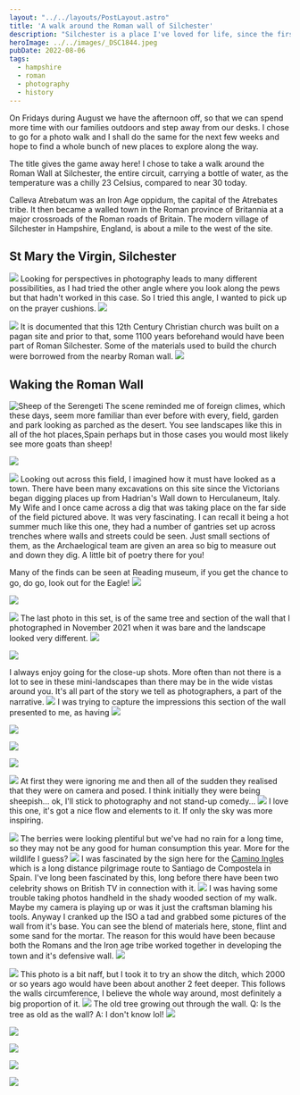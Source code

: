 ```yaml
---
layout: "../../layouts/PostLayout.astro"
title: 'A walk around the Roman wall of Silchester'
description: "Silchester is a place I've loved for life, since the first time I visited as a child. Now it's just 14 minutes from home. Lots of photos. I took 96!"
heroImage: ../../images/_DSC1844.jpeg
pubDate: 2022-08-06
tags:
  - hampshire
  - roman
  - photography
  - history
---
```


On Fridays during August we have the afternoon off, so that we can spend more time with our families outdoors and step away from our desks. I chose to go for a photo walk and I shall do the same for the next few weeks and hope to find a whole bunch of new places to explore along the way.

The title gives the game away here! I chose to take a walk around the Roman Wall at Silchester, the entire circuit, carrying a bottle of water, as the temperature was a chilly 23 Celsius, compared to near 30 today.

Calleva Atrebatum was an Iron Age oppidum, the capital of the Atrebates tribe. It then became a walled town in the Roman province of Britannia at a major crossroads of the Roman roads of Britain. The modern village of Silchester in Hampshire, England, is about a mile to the west of the site.

## St Mary the Virgin, Silchester
![](../../images/_DSC1829.jpeg)
Looking for perspectives in photography leads to many different possibilities, as I had tried the other angle where you look along the pews but that hadn't worked in this case. So I tried this angle, I wanted to pick up on the prayer cushions.
![](../../images/_DSC1830.jpeg)

![](../../images/_DSC1835.jpeg)
It is documented that this 12th Century Christian church was built on a pagan site and prior to that, some 1100 years beforehand would have been part of Roman Silchester. Some of the materials used to build the church were borrowed from the nearby Roman wall.
![](../../images/_DSC1837.jpeg)

## Waking the Roman Wall
![Sheep of the Serengeti](/images/_DSC1842.jpeg)
The scene reminded me of foreign climes, which these days, seem more familiar than ever before with every, field, garden and park looking as parched as the desert. You see landscapes like this in all of the hot places,Spain perhaps but in those cases you would most likely see more goats than sheep!

![](../../images/_DSC1844.jpeg)

![](../../images/_DSC1845.jpeg)
Looking out across this field, I imagined how it must have looked as a town. There have been many excavations on this site since the Victorians began digging places up from Hadrian's Wall down to Herculaneum, Italy. My Wife and I once came across a dig that was taking place on the far side of the field pictured above. It was very fascinating. I can recall it being a hot summer much like this one, they had a number of gantries set up across trenches where walls and streets could be seen. Just small sections of them, as the Archaelogical team are given an area so big to measure out and down they dig. A little bit of poetry there for you!

Many of the finds can be seen at Reading museum, if you get the chance to go, do go, look out for the Eagle!
 ![](../../images/_DSC1846.jpeg)

![](../../images/_DSC1847.jpeg)


![](../../images/_DSC1848.jpeg)
The last photo in this set, is of the same tree and section of the wall that I photographed in November 2021 when it was bare and the landscape looked very different. 
![](../../images/_DSC1849.jpeg)

![](../../images/_DSC1850.jpeg)

I always enjoy going for the close-up shots. More often than not there is a lot to see in these mini-landscapes than there may be in the wide vistas around you. It's all part of the story we tell as photographers, a part of the narrative.
![](../../images/_DSC1856.jpeg)
I was trying to capture the impressions this section of the wall presented to me, as having 
![](../../images/_DSC1858.jpeg)

![](../../images/_DSC1859.jpeg)

![](../../images/_DSC1862.jpeg)

![](../../images/_DSC1863.jpeg)

![](../../images/_DSC1864.jpeg)
At first they were ignoring me and then all of the sudden they realised that they were on camera and posed. I think initially they were being sheepish... ok, I'll stick to photography and not stand-up comedy...
![](../../images/_DSC1866.jpeg)
I love this one, it's got a nice flow and elements to it. If only the sky was more inspiring.

![](../../images/_DSC1867.jpeg)
The berries were looking plentiful but we've had no rain for a long time, so they may not be any good for human consumption this year. More for the wildlife I guess?
![](../../images/_DSC1868.jpeg)
I was fascinated by the sign here for the [Camino Ingles](https://caminoways.com/camino-ingles/) which is a long distance pilgrimage route to Santiago de Compostela in Spain. I've long been fascinated by this, long before there have been two celebrity shows on British TV in connection with it.
![](../../images/_DSC1884.jpeg)
I was having some trouble taking photos handheld in the shady wooded section of my walk. Maybe my camera is playing up or was it just the craftsman blaming his tools. Anyway I cranked up the ISO a tad and grabbed some pictures of the wall from it's base. You can see the blend of materials here, stone, flint and some sand for the mortar. The reason for this would have been because both the Romans and the Iron age tribe worked together in developing the town and it's defensive wall.
![](../../images/_DSC1888.jpeg)

![](../../images/_DSC1890.jpeg)
This photo is a bit naff, but I took it to try an show the ditch, which 2000 or so years ago would have been about another 2 feet deeper. This follows the walls circumference, I believe the whole way around, most definitely a big proportion of it.
![](../../images/_DSC1904.jpeg)
The old tree growing out through the wall. Q: Is the tree as old as the wall? A: I don't know lol!
![](../../images/_DSC1908.jpeg)

![](../../images/_DSC1910.jpeg)

![](../../images/_DSC1912.jpeg)

![](../../images/_DSC1916.jpeg)

![](../../images/_DSC1917.jpeg)

